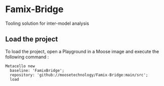 # Famix-Bridge
Tooling solution for inter-model analysis

## Load the project

To load the project, open a Playground in a Moose image and execute the following command :

```St
Metacello new
  baseline: 'FamixBridge';
  repository: 'github://moosetechnology/Famix-Bridge:main/src';
  load
```
